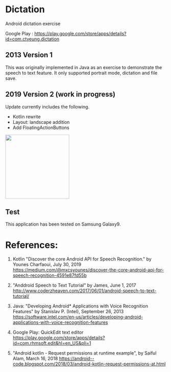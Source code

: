 # Dictation
Android dictation exercise

Google Play : https://play.google.com/store/apps/details?id=com.ctyeung.dictation

## 2013 Version 1
This was originally implemented in Java as an exercise to demonstrate the speech to text feature.
It only supported portrait mode, dictation and file save.

## 2019 Version 2 (work in progress)
Update currently includes the following.
- Kotlin rewrite
- Layout: landscape addition
- Add FloatingActionButtons

<img src="https://user-images.githubusercontent.com/1282659/69056365-6aa36a80-09d5-11ea-8a2c-0dbcde47475a.jpg" width="200"> 

## Test
This application has been tested on Samsung Galaxy9.

# References:

1. Kotlin "Discover the core Android API for Speech Recognition." by Younes Charfaoui, July 30, 2019
https://medium.com/@mxcsyounes/discover-the-core-android-api-for-speech-recognition-4591e87fd55b

2. "Anddroid Speech to Text Tutorial" by James, June 1, 2017
http://www.coderzheaven.com/2017/06/01/android-speech-to-text-tutorial/

3. Java: "Developing Android* Applications with Voice Recognition Features" by Stanislav P. (Intel), September 26, 2013
https://software.intel.com/en-us/articles/developing-android-applications-with-voice-recognition-features

4. Google Play: QuickEdit text editor
https://play.google.com/store/apps/details?id=com.rhmsoft.edit&hl=en_US&pli=1

5. "Android kotlin - Request permissions at runtime example", by Saiful Alam, March 16, 2018
https://android--code.blogspot.com/2018/03/android-kotlin-request-permissions-at.html

